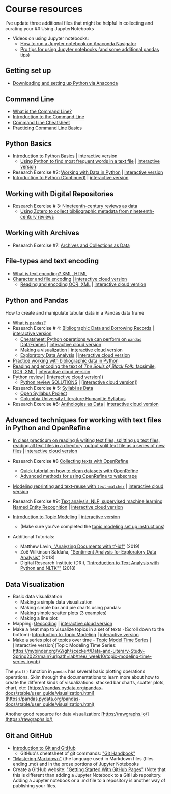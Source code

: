 # Course resources

I've update three additional files that might be helpful in collecting and curating your ## Using JupyterNotebooks

- Videos on using Jupyter notebooks:
	- [How to run a Jupyter notebook on Anaconda Navigator](https://princeton.zoom.us/rec/share/1uLtbi2UisC7Pl3ahYY8ZPEOpEvmV1xQpnPFVtze6DLDL9jrSQLEqZvlWx2r1XZT.7t57DUBTKoWewi-a?startTime=1614894075000)
	- [Pro tips for using Jupyter notebooks (and some additional pandas tips)](https://princeton.zoom.us/rec/share/I7cTIhAELXlhL1mBVjuO12oYSFhy6g_ODaKPR_f23QEy5XXua-qzk2e_EwAwCkVh.Wrkvl1Em98fRXe1j?startTime=1614896446000)

## Getting set up

- [Downloading and setting up Python via Anaconda](https://github.com/sceckert/Data-and-Literary-Study-Spring2022/blob/main/_week1/exercise-1.md#part-2-installations)

## Command Line

- [What is the Command Line?](https://github.com/sceckert/Data-and-Literary-Study-Spring2022/blob/main/_week1/exercise-1.md#what-is-the-command-line)
- [Introduction to the Command Line](https://github.com/sceckert/Data-and-Literary-Study-Spring2022/blob/main/_week1/introduction-to-the-command-line.md)
- [Command Line Cheatsheet](https://github.com/sceckert/Data-and-Literary-Study-Spring2022/blob/main/_week1/command-line-cheat-sheet.md)
- [Practicing Command Line Basics](https://github.com/sceckert/Data-and-Literary-Study-Spring2022/blob/main/_week1/exercise-1.md#1b-command-line-basics)

## Python Basics


- [Introduction to Python Basics](https://github.com/sceckert/Data-and-Literary-Study-Spring2022/blob/main/_week2/introduction-to-python.ipynb) | [interactive version](https://mybinder.org/v2/gh/sceckert/Data-and-Literary-Study-Spring2022/main?urlpath=lab/tree/_week2/introduction-to-python.ipynb)
	- [Using Python to find most frequent words in a text file](https://github.com/sceckert/Data-and-Literary-Study-Spring2022/blob/main/_week2/introduction-to-python.ipynb) | [interactive version](https://mybinder.org/v2/gh/sceckert/Data-and-Literary-Study-Spring2022/main?urlpath=lab/tree/_week2/introduction-to-python.ipynb) 
- Research Exercise #2: [Working with Data in Python](https://github.com/sceckert//Data-and-Literary-Study-Spring20222/blob/main/_week2/research-exercise-2.ipynb) | [interactive version](https://mybinder.org/v2/gh/sceckert/Data-and-Literary-Study-Spring2022/main?urlpath=lab/tree/_week2/research-exercise-2.ipynb)
- [Introduction to Python (Continued)](https://github.com/sceckert/Data-and-Literary-Study-Spring2022/blob/main/_week2/introduction-to-python-continued.ipynb) | [interactive version](https://mybinder.org/v2/gh/sceckert/Data-and-Literary-Study-Spring2022/main?urlpath=lab/tree/_week2/introduction-to-python-continued.ipynb) 


## Working with Digital Repositories

- Research Exercise # 3: [Nineteenth-century reviews as data](https://github.com/sceckert/Data-and-Literary-Study-Spring2022/blob/main/_week3/research-exercise-3.md)
	- [Using Zotero to collect bibliographic metadata from nineteenth-century reviews](https://github.com/sceckert/Data-and-Literary-Study-Spring2022/blob/main/_week3/research-exercise-3.md#part-2-collecting-metadata-from-19th-century-reviews)


## Working with Archives

- Research Exercise #7: [Archives and Collections as Data](https://github.com/sceckert/Data-and-Literary-Study-Spring2022/blob/main/_week7/research-exercise-7.md)

## File-types and text encoding

- [What is text encoding? XML, HTML](https://sceckert.github.io/presentations/slides/Data-Lit-wk5-mon.html#/)
- [Character and file encoding](https://github.com/sceckert/Data-and-Literary-Study-Spring2022/blob/main/_week5/in-class-practicum-mon-wk5.ipynb) | [interactive cloud version](https://mybinder.org/v2/gh/sceckert/Data-and-Literary-Study-Spring2022/main?urlpath=lab/tree/_week5/in-class-practicum-mon-wk5.ipynb)
	- [Reading and encoding OCR, XML](https://github.com/sceckert/Data-and-Literary-Study-Spring2022/blob/main/_week5/in-class-practicum-mon-wk5.ipynb) | [interactive cloud version](https://mybinder.org/v2/gh/sceckert/Data-and-Literary-Study-Spring2022/main?urlpath=lab/tree/_week5/in-class-practicum-mon-wk5.ipynb)

## Python and Pandas

How to create and manipulate tabular data in a Pandas data frame

- [What is `pandas`?](https://github.com/sceckert/Data-and-Literary-Study-Spring2022/blob/main/_week4/research-exercise-4.ipynb)
- Research Exercise # 4: [Bibliographic Data and Borrowing Records](https://github.com/sceckert/Data-and-Literary-Study-Spring2022/blob/main/_week4/research-exercise-4.ipynb) | [interactive version](https://mybinder.org/v2/gh/sceckert/Data-and-Literary-Study-Spring2022/main?urlpath=lab/tree/_week4/research-exercise-4.ipynb)
	- [Cheatsheet: Python operations we can perform on `pandas` DataFrames](https://github.com/sceckert/Data-and-Literary-Study-Spring2022/blob/main/_week4/research-exercise-4.ipynb) | [interactive cloud version](https://mybinder.org/v2/gh/sceckert/Data-and-Literary-Study-Spring2022/main?urlpath=lab/tree/_week4/research-exercise-4.ipynb)
	- [Making a visualization](https://github.com/sceckert/Data-and-Literary-Study-Spring2022/blob/main/_week4/research-exercise-4.ipynb) | [interactive cloud version](https://mybinder.org/v2/gh/sceckert/Data-and-Literary-Study-Spring2022/main?urlpath=lab/tree/_week4/research-exercise-4.ipynb)
	- [Exploratory Data Analysis](https://github.com/sceckert/Data-and-Literary-Study-Spring2022/blob/main/_week4/research-exercise-4.ipynb) | [interactive cloud version](https://mybinder.org/v2/gh/sceckert/Data-and-Literary-Study-Spring2022/main?urlpath=lab/tree/_week4/research-exercise-4.ipynb)
- [Practice working with bibliographic data in Python](https://github.com/sceckert/Data-and-Literary-Study-Spring2022/blob/main/_week4/research-exercise-4.ipynb) 
-  [Reading and encoding the text of *The Souls of Black Folk*: facsimile, OCR, XML](https://github.com/sceckert/Data-and-Literary-Study-Spring2022/blob/main/_week5/in-class-practicum-mon-wk5.ipynb) | [interactive cloud version](https://mybinder.org/v2/gh/sceckert/Data-and-Literary-Study-Spring2022/main?urlpath=lab/tree/_week5/in-class-practicum-mon-wk5.ipynb)
-  [Python review](https://github.com/sceckert/Data-and-Literary-Study-Spring2022/blob/main/_week5/in-class-practicum-wed-wk5.ipynb) | [[interactive cloud version]](https://mybinder.org/v2/gh/sceckert/Data-and-Literary-Study-Spring2022/main?urlpath=lab/tree/_week5/in-class-practicum-wed-wk5.ipynb)) 
	-  [Python review SOLUTIONS](https://github.com/sceckert/Data-and-Literary-Study-Spring2022/blob/main/_week5/in-class-practicum-wed-wk5-solutions.ipynb) | [[interactive cloud version]](https://mybinder.org/v2/gh/sceckert/Data-and-Literary-Study-Spring2022/main?urlpath=lab/tree/_week5/in-class-practicum-wed-wk5-solutions.ipynb))
- Research Exercise # 5: [Syllabi as Data](https://github.com/sceckert/Data-and-Literary-Study-Spring2022/blob/main/_week5/research-exercise-5.md)
	- [Open Syllabus Project](https://github.com/sceckert/Data-and-Literary-Study-Spring2022/blob/main/_week5/research-exercise-5.md#1-the-souls-of-black-folks-in-the-open-syllabus-project)
	- [Columbia University Literature Humanitie Syllabus](https://github.com/sceckert/Data-and-Literary-Study-Spring2022/blob/main/_week5/research-exercise-5.md#2-columbia-universitys-literature-humanities-syllabus-1937-2020)
- Research Exercise #6: [Anthologies as Data](https://github.com/sceckert/Data-and-Literary-Study-Spring2022/blob/main/_week6/research-exercise-6.ipynb) | [interactive cloud version](https://mybinder.org/v2/gh/sceckert/Data-and-Literary-Study-Spring2022/main?urlpath=lab/tree/_week6/research-exercise-6.ipynb)

## Advanced techniques for working with text files in Python and OpenRefine

- [In class practicum on reading & writing text files, splitting up text files, reading all text files in a directory, output split text file as a series of new files](https://github.com/sceckert/Data-and-Literary-Study-Spring2022/blob/main/_week6/in-class-practicum-wk6-wed.ipynb) | [interactive cloud version](https://mybinder.org/v2/gh/sceckert/Data-and-Literary-Study-Spring2022/main?urlpath=lab/tree/_week6/in-class-practicum-wk6-wed.ipynb)

-  Research Exercise #8 [Collecting texts with OpenRefine](https://github.com/sceckert/Data-and-Literary-Study-Spring2022/blob/main/_week8/research-exercise-8.md)
	-  [Quick tutorial on how to clean datasets with OpenRefine](https://github.com/sceckert/Data-and-Literary-Study-Spring2022/blob/main/_week6/preparing-for-webscraping-and-openrefine.md#using-openrefine)
	-  [Advanced methods for using OpenRefine to webscrape](https://github.com/sceckert/Data-and-Literary-Study-Spring2022/blob/main/_week6/advanced-tips-for-webscraping.md#using-openrefine-for-webscraping-advanced-tips)

-  [Modeling reprinting and text-reuse with `text-matcher`](https://github.com/sceckert/Data-and-Literary-Study-Spring2022/blob/main/_week8/in-class-practicum-wk8-wed.ipynb) | [interactive cloud version](https://mybinder.org/v2/gh/sceckert/Data-and-Literary-Study-Spring2022/main?urlpath=lab/tree/_week8/in-class-practicum-wk8-wed.ipynb)

- Research Exercise #9: [Text analysis: NLP, supervised machine learning Named Entity Recognition](https://github.com/sceckert/Data-and-Literary-Study-Spring2022/blob/main/_week9/research-exercise-9.ipynb) |  [interactive cloud version](https://mybinder.org/v2/gh/sceckert/Data-and-Literary-Study-Spring2022/main?urlpath=lab/tree/_week9/research-exercise-9.ipynb)


- [Introduction to Topic Modeling](https://github.com/sceckert/Data-and-Literary-Study-Spring2022/blob/main/_week10/introduction-to-topic-modeling.ipynb) | [interactive version](https://mybinder.org/v2/gh/sceckert/Data-and-Literary-Study-Spring2022/main?urlpath=lab/tree/_week10/introduction-to-topic-modeling.ipynb)
	- (Make sure you've completed the [topic modeling set up instructions](https://github.com/sceckert/Data-and-Literary-Study-Spring2022/blob/main/_week10/topic-modeling-set-up-instructions.md))

- Additional Tutorials:
	- Matthew Lavin,[ "Analyzing Documents with tf-idf"](https://programminghistorian.org/en/lessons/analyzing-documents-with-tfidf) (2019)
	- Zoë Wilkinson Saldaña, ["Sentiment Analysis for Exploratory Data Analysis"](https://programminghistorian.org/en/lessons/sentiment-analysis) (2018)
	- Digital Research Institute (DRI), ["Introduction to Text Analysis with Python and NLTK""](https://github.com/DHRI-Curriculum/text-analysis) (2018)




## Data Visualization

- Basic data visualization
	- Making a simple data visualization
	- Making simple bar and pie charts using pandas:
	- Making simple scatter plots (3 examples)
	- Making a line plot
- Mapping: [Geocoding](https://github.com/sceckert/Data-and-Literary-Study-Spring2022/blob/main/_week9/in-class-practicum-wk9-wed.ipynb) | [interactive cloud version](https://mybinder.org/v2/gh/sceckert/Data-and-Literary-Study-Spring2022/main?urlpath=lab/tree/_week9/in-class-practicum-wk9-wed.ipynb)
-  Make a heat map to visualize topics in a set of texts -(Scroll down to the bottom): [Introduction to Topic Modeling](https://github.com/sceckert/Data-and-Literary-Study-Spring2022/blob/main/_week10/introduction-to-topic-modeling.ipynb) | [interactive version](https://mybinder.org/v2/gh/sceckert/Data-and-Literary-Study-Spring2022/main?urlpath=lab/tree/_week9/introduction-to-topic-modeling.ipynb) 
- Make a series plot of topics over time - [Topic Model Time Series](https://github.com/sceckert/Data-and-Literary-Study-Spring2022/blob/main/_week10/topic-modeling-time-series.ipynb) | [interactive version](Topic Modeling Time Series: https://mybinder.org/v2/gh/sceckert/Data-and-Literary-Study-Spring2022/main?urlpath=lab/tree/_week10/topic-modeling-time-series.ipynb)

The `plot()`  function in `pandas` has several basic plotting operations operations. Skim through the documentations to learn more about how to create the different kinds of visualizations: stacked bar charts, scatter plots, chart, etc: [https://pandas.pydata.org/pandas-docs/stable/user_guide/visualization.html](https://pandas.pydata.org/pandas-docs/stable/user_guide/visualization.html)

Another good resource for data visualization: [https://rawgraphs.io/](https://rawgraphs.io/)

## Git and GitHub

- [Introduction to Git and GitHub](https://github.com/sceckert/Data-and-Literary-Study-Spring2022/blob/main/_resources/introduction-to-git-and-github.md)
	- GitHub's cheatsheet of git commands: ["Git Handbook"](https://guides.github.com/introduction/git-handbook/)
- ["Mastering Markdown"](https://guides.github.com/features/mastering-markdown/) (the language used in Markdown files (files ending .md) and in the prose portions of Jupyter Notebooks
- Create a GitHub website: ["Getting Started With GitHub Pages"](https://guides.github.com/features/pages/) (Note that this is different than adding a Jupyter Notebook to a GitHub repository. Adding a Jupyter notebook or a .md file to a repository is another way of publishing your files.
